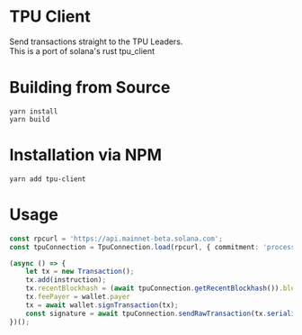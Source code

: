 # TPU Client

Send transactions straight to the TPU Leaders.  
This is a port of solana's rust tpu_client

# Building from Source

```
yarn install
yarn build
```

# Installation via NPM

```
yarn add tpu-client
```

# Usage

```ts
const rpcurl = 'https://api.mainnet-beta.solana.com';
const tpuConnection = TpuConnection.load(rpcurl, { commitment: 'processed' });

(async () => {
    let tx = new Transaction();
    tx.add(instruction);
    tx.recentBlockhash = (await tpuConnection.getRecentBlockhash()).blockhash;
    tx.feePayer = wallet.payer
    tx = await wallet.signTransaction(tx);
    const signature = await tpuConnection.sendRawTransaction(tx.serialize());
})();

```
